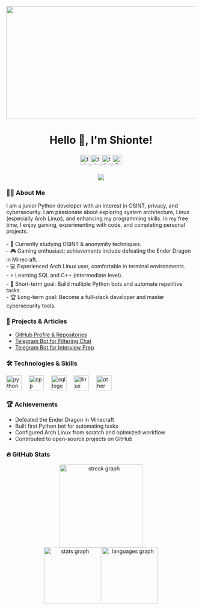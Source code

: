 <div align="center">
  <img height="300" width="600" src="https://media.tenor.com/fQ7apbR1s7kAAAAd/gojo-satoru-gojo.gif"  />
</div>

###

<h1 align="center">Hello 👋, I'm Shionte!</h1>

###

<div align="center">
  <a href="t.me/TailsUser" target="_blank">
    <img src="https://img.shields.io/static/v1?message=Telegram&logo=telegram&label=&color=2CA5E0&logoColor=white&labelColor=&style=for-the-badge" height="25" alt="telegram logo"  />
  </a>
  <a href="t.me/ShioHome" target="_blank">
    <img src="https://img.shields.io/static/v1?message=Telegram+Channel&logo=telegram&label=&color=2CA5E0&logoColor=white&labelColor=&style=for-the-badge" height="25" alt="telegram channel logo"  />
  </a>
  <a href="https://tiktok.com/@shioclub" target="_blank">
    <img src="https://img.shields.io/static/v1?message=TikTok&logo=tiktok&label=&color=000000&logoColor=white&labelColor=&style=for-the-badge" height="25" alt="tiktok logo"  />
  </a>
  <a href="https://discord.com/" target="_blank">
    <img src="https://img.shields.io/static/v1?message=Discord&logo=discord&label=&color=5865F2&logoColor=white&labelColor=&style=for-the-badge" height="25" alt="discord logo"  />
  </a>
</div>

###

<div align="center">
  <img src="https://visitor-badge.laobi.icu/badge?page_id=Shionte.Shionte&"  />
</div>

###

<h3 align="left">👨‍💻 About Me</h3>

<p align="left">
I am a junior Python developer with an interest in OSINT, privacy, and cybersecurity. I am passionate about exploring system architecture, Linux (especially Arch Linux), and enhancing my programming skills. In my free time, I enjoy gaming, experimenting with code, and completing personal projects.<br><br>
- 🔭 Currently studying OSINT & anonymity techniques.<br>
- 🎮 Gaming enthusiast; achievements include defeating the Ender Dragon in Minecraft.<br>
- 💻 Experienced Arch Linux user, comfortable in terminal environments.<br>
- ⚡ Learning SQL and C++ (intermediate level).<br>
- 🎯 Short-term goal: Build multiple Python bots and automate repetitive tasks.<br>
- 🏆 Long-term goal: Become a full-stack developer and master cybersecurity tools.
</p>

###

<h3 align="left">📂 Projects & Articles</h3>

- [GitHub Profile & Repositories](https://github.com/Shionte)  
- [Telegram Bot for Filtering Chat](https://proglib.io/p/pishem-telegram-bota-dlya-filtracii-necenzurnoy-leksiki-v-chate-2024-07-15)  
- [Telegram Bot for Interview Prep](https://proglib.io/p/pishem-telegram-bota-dlya-podgotovki-k-sobesedovaniyu-na-frontend-razrabotchika-2024-05-29)  

###

<h3 align="left">🛠 Technologies & Skills</h3>

<div align="left">
  <img src="https://cdn.jsdelivr.net/gh/devicons/devicon/icons/python/python-original.svg" height="40" alt="python logo"  />
  <img width="12" />
  <img src="https://cdn.jsdelivr.net/gh/devicons/devicon/icons/cplusplus/cplusplus-original.svg" height="40" alt="cpp logo"  />
  <img width="12" />
  <img src="https://cdn.jsdelivr.net/gh/devicons/devicon/icons/sqlite/sqlite-original.svg" height="40" alt="sql logo"  />
  <img width="12" />
  <img src="https://cdn.jsdelivr.net/gh/devicons/devicon/icons/linux/linux-original.svg" height="40" alt="linux logo"  />
  <img width="12" />
  <img src="https://skillicons.dev/icons?i=git,github,py,cpp,sql" height="40" alt="other tech"  />
</div>

###

<h3 align="left">🏆 Achievements</h3>

- Defeated the Ender Dragon in Minecraft  
- Built first Python bot for automating tasks  
- Configured Arch Linux from scratch and optimized workflow  
- Contributed to open-source projects on GitHub  

###

<h3 align="left">🔥 GitHub Stats</h3>

<div align="center">
  <img src="https://streak-stats.demolab.com?user=Shionte&locale=en&mode=daily&theme=dark&hide_border=false&border_radius=5&order=3" height="220" alt="streak graph"  />
</div>

<div align="center">
  <img src="https://github-readme-stats.vercel.app/api?username=Shionte&hide_title=false&hide_rank=false&show_icons=true&include_all_commits=true&count_private=true&disable_animations=false&theme=dracula&locale=en&hide_border=false&order=1" height="150" alt="stats graph"  />
  <img src="https://github-readme-stats.vercel.app/api/top-langs?username=Shionte&locale=en&hide_title=false&layout=compact&card_width=320&langs_count=5&theme=dracula&hide_border=false&order=2" height="150" alt="languages graph"  />
</div>
